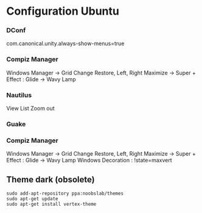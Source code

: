 # Configuration Ubuntu

### DConf
com.canonical.unity.always-show-menus=true

### Compiz Manager
Windows Manager -> Grid 
Change Restore, Left, Right Maximize -> Super + 
Effect : Glide -> Wavy Lamp

### Nautilus
View List
Zoom out

### Guake

### Compiz Manager
Windows Manager -> Grid 
Change Restore, Left, Right Maximize -> Super + 
Effect : Glide -> Wavy Lamp
Windows Decoration : !state=maxvert


## Theme dark (obsolete)
    sudo add-apt-repository ppa:noobslab/themes
    sudo apt-get update
    sudo apt-get install vertex-theme
